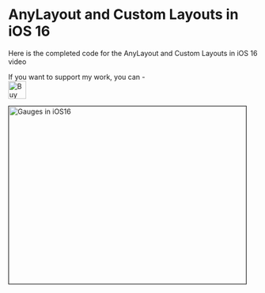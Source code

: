 # AnyLayout and Custom Layouts in iOS 16
Here is the completed code for the AnyLayout and Custom Layouts in iOS 16 video

If you want to support my work, you can - </br>
<a href='https://ko-fi.com/Z8Z22WRVG' target='_blank'><img height='36' style='border:0px;height:36px;' src='https://cdn.ko-fi.com/cdn/kofi3.png?v=2' border='0' alt='Buy Me a Coffee at ko-fi.com' /></a>

<a href="http://www.youtube.com/watch?feature=player_embedded&v=/WD7ebJZ7PaI
" target="_blank"><img src="http://img.youtube.com/vi/WD7ebJZ7PaI/0.jpg" 
alt="Gauges in iOS16" width="480" height="360" border="1" /></a>


